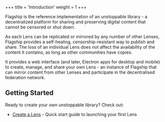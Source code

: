 +++
title = 'Introduction'
weight = 1
+++

Flagship is the reference implementation of an unstoppable library - a decentralized platform for sharing and preserving digital content that cannot be censored or shut down.

As each Lens can be replicated or mirrored by any number of other Lenses, Flagship provides a self-healing, censorship-resistant way to publish and share. The loss of an individual Lens does not affect the availability of the content it contains, as long as other communities have copies.

It provides a web interface (and later, Electron apps for desktop and mobile) to create, manage, and share your own Lens - an instance of Flagship that can mirror content from other Lenses and participate in the decentralised federation network.

## Getting Started

Ready to create your own unstoppable library? Check out:

- [Create a Lens](/docs/flagship/create-lens) - Quick start guide to launching your first Lens